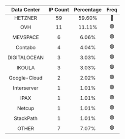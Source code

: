 | Data Center | IP Count | Percentage | Freq |
|:------------:|:--------:|:-----------:|:-----:|
| HETZNER | 59 | 59.60% | 🔴 |
| OVH | 11 | 11.11% | 🟢 |
| MEVSPACE | 6 | 6.06% | 🟢 |
| Contabo | 4 | 4.04% | 🟢 |
| DIGITALOCEAN | 3 | 3.03% | 🟢 |
| IKOULA | 3 | 3.03% | 🟢 |
| Google-Cloud | 2 | 2.02% | 🟢 |
| Interserver | 1 | 1.01% | 🟢 |
| IPAX | 1 | 1.01% | 🟢 |
| Netcup | 1 | 1.01% | 🟢 |
| StackPath | 1 | 1.01% | 🟢 |
| OTHER | 7 | 7.07% | 🟢 |